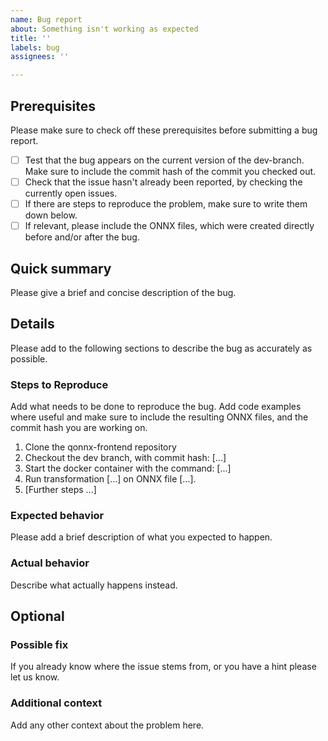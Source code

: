 ```yaml
---
name: Bug report
about: Something isn't working as expected
title: ''
labels: bug
assignees: ''

---
```



## Prerequisites
Please make sure to check off these prerequisites before submitting a bug report.
- [ ] Test that the bug appears on the current version of the dev-branch. Make sure to include the commit hash of the commit you checked out.
- [ ] Check that the issue hasn't already been reported, by checking the currently open issues.
- [ ] If there are steps to reproduce the problem, make sure to write them down below.
- [ ] If relevant, please include the ONNX files, which were created directly before and/or after the bug.

## Quick summary
Please give a brief and concise description of the bug.

## Details
Please add to the following sections to describe the bug as accurately as possible.

### Steps to Reproduce
Add what needs to be done to reproduce the bug. Add code examples where useful
and make sure to include the resulting ONNX files, and the commit hash you are working on.

1. Clone the qonnx-frontend repository
2. Checkout the dev branch, with commit hash: [...]
3. Start the docker container with the command: [...]
4. Run transformation [...] on ONNX file [...].
5. [Further steps ...]

### Expected behavior
Please add a brief description of what you expected to happen.

### Actual behavior
Describe what actually happens instead.

## Optional

### Possible fix
If you already know where the issue stems from, or you have a hint please let us know.

### Additional context
Add any other context about the problem here.
